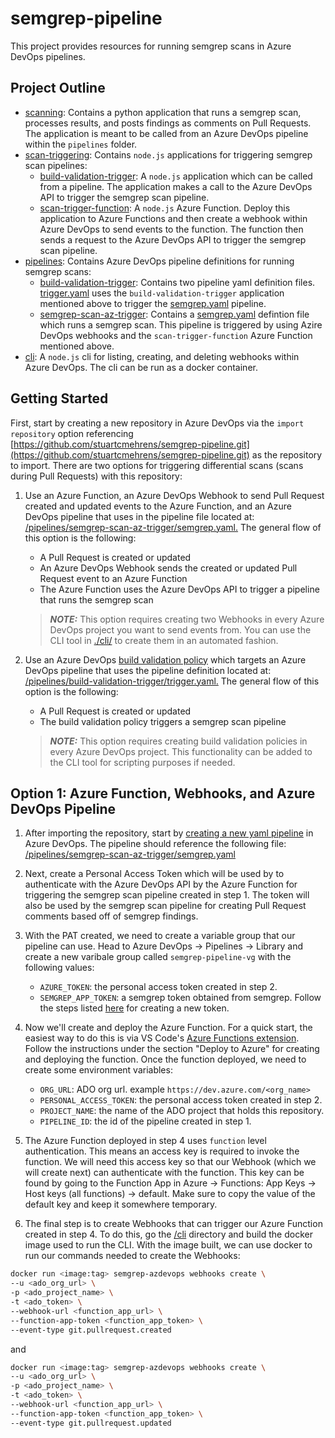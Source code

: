 # semgrep-pipeline

This project provides resources for running semgrep scans in Azure DevOps pipelines.

## Project Outline
- [scanning](/scanning/): Contains a python application that runs a semgrep scan, processes results, and posts findings as comments on Pull Requests. The application is meant to be called from an Azure DevOps pipeline within the `pipelines` folder.
- [scan-triggering](/scan-triggering/): Contains `node.js` applications for triggering semgrep scan pipelines:
    - [build-validation-trigger](/scan-triggering/build-validation-trigger/): A `node.js` application which can be called from a pipeline. The application makes a call to the Azure DevOps API to trigger the semgrep scan pipeline.
    - [scan-trigger-function](/scan-triggering/scan-trigger-function/): A `node.js` Azure Function. Deploy this application to Azure Functions and then create a webhook within Azure DevOps to send events to the function. The function then sends a request to the Azure DevOps API to trigger the semgrep scan pipeline.
- [pipelines](/pipelines/): Contains Azure DevOps pipeline definitions for running semgrep scans:
    - [build-validation-trigger](/pipelines/build-validation-trigger/): Contains two pipeline yaml definition files. [trigger.yaml](/pipelines/build-validation-trigger/trigger.yaml) uses the `build-validation-trigger` application mentioned above to trigger the [semgrep.yaml](/pipelines/build-validation-trigger/semgrep.yaml) pipeline.
    - [semgrep-scan-az-trigger](/pipelines/semgrep-scan-az-trigger/): Contains a [semgrep.yaml](/pipelines/semgrep-scan-az-trigger/semgrep.yaml) defintion file which runs a semgrep scan. This pipeline is triggered by using Azire DevOps webhooks and the `scan-trigger-function` Azure Function mentioned above.
- [cli](/cli/): A `node.js` cli for listing, creating, and deleting webhooks within Azure DevOps. The cli can be run as a docker container.

## Getting Started

First, start by creating a new repository in Azure DevOps via the `import repository` option referencing [https://github.com/stuartcmehrens/semgrep-pipeline.git](https://github.com/stuartcmehrens/semgrep-pipeline.git) as the repository to import. There are two options for triggering differential scans (scans during Pull Requests) with this repository:

1. Use an Azure Function, an Azure DevOps Webhook to send Pull Request created and updated events to the Azure Function, and an Azure DevOps pipeline that uses in the pipeline file located at: [/pipelines/semgrep-scan-az-trigger/semgrep.yaml.](/pipelines/semgrep-scan-az-trigger/semgrep.yaml) The general flow of this option is the following:
    * A Pull Request is created or updated
    * An Azure DevOps Webhook sends the created or updated Pull Request event to an Azure Function
    * The Azure Function uses the Azure DevOps API to trigger a pipeline that runs the semgrep scan
    > **_NOTE:_** This option requires creating two Webhooks in every Azure DevOps project you want to send events from. You can use the CLI tool in [./cli/](/cli/) to create them in an automated fashion.

2. Use an Azure DevOps [build validation policy](https://learn.microsoft.com/en-us/azure/devops/repos/git/branch-policies?view=azure-devops&tabs=browser#build-validation) which targets an Azure DevOps pipeline that uses the pipeline definition located at: [/pipelines/build-validation-trigger/trigger.yaml.](/pipelines/build-validation-trigger/trigger.yaml) The general flow of this option is the following:
    * A Pull Request is created or updated
    * The build validation policy triggers a semgrep scan pipeline
    > **_NOTE:_** This option requires creating build validation policies in every Azure DevOps project. This functionality can be added to the CLI tool for scripting purposes if needed.

## Option 1: Azure Function, Webhooks, and Azure DevOps Pipeline

1. After importing the repository, start by [creating a new yaml pipeline](https://learn.microsoft.com/en-us/azure/devops/pipelines/create-first-pipeline?view=azure-devops&tabs=java%2Cbrowser) in Azure DevOps. The pipeline should reference the following file: [/pipelines/semgrep-scan-az-trigger/semgrep.yaml](/pipelines/semgrep-scan-az-trigger/semgrep.yaml)

2. Next, create a Personal Access Token which will be used by to authenticate with the Azure DevOps API by the Azure Function for triggering the semgrep scan pipeline created in step 1. The token will also be used by the semgrep scan pipeline for creating Pull Request comments based off of semgrep findings.

3. With the PAT created, we need to create a variable group that our pipeline can use. Head to Azure DevOps -> Pipelines -> Library and create a new varibale group called `semgrep-pipeline-vg` with the following values:
    * `AZURE_TOKEN`: the personal access token created in step 2.
    * `SEMGREP_APP_TOKEN`: a semgrep token obtained from semgrep. Follow the steps listed [here](https://semgrep.dev/docs/deployment/add-semgrep-to-ci#add-semgrep-to-ci-1) for creating a new token.

4. Now we'll create and deploy the Azure Function. For a quick start, the easiest way to do this is via VS Code's [Azure Functions extension](https://marketplace.visualstudio.com/items?itemName=ms-azuretools.vscode-azurefunctions). Follow the instructions under the section "Deploy to Azure" for creating and deploying the function. Once the function deployed, we need to create some environment variables:
    * `ORG_URL`: ADO org url. example `https://dev.azure.com/<org_name>`
    * `PERSONAL_ACCESS_TOKEN`: the personal access token created in step 2.
    * `PROJECT_NAME`: the name of the ADO project that holds this repository.
    * `PIPELINE_ID`: the id of the pipeline created in step 1.

5. The Azure Function deployed in step 4 uses `function` level authentication. This means an access key is required to invoke the function. We will need this access key so that our Webhook (which we will create next) can authenticate with the function. This key can be found by going to the Function App in Azure -> Functions: App Keys -> Host keys (all functions) -> default. Make sure to copy the value of the default key and keep it somewhere temporary.

6. The final step is to create Webhooks that can trigger our Azure Function created in step 4. To do this, go the [/cli](/cli/) directory and build the docker image used to run the CLI. With the image built, we can use docker to run our commands needed to create the Webhooks:
```bash
docker run <image:tag> semgrep-azdevops webhooks create \
--u <ado_org_url> \
-p <ado_project_name> \
-t <ado_token> \
--webhook-url <function_app_url> \
--function-app-token <function_app_token> \
--event-type git.pullrequest.created
```
and
```bash
docker run <image:tag> semgrep-azdevops webhooks create \
--u <ado_org_url> \
-p <ado_project_name> \
-t <ado_token> \
--webhook-url <function_app_url> \
--function-app-token <function_app_token> \
--event-type git.pullrequest.updated
```